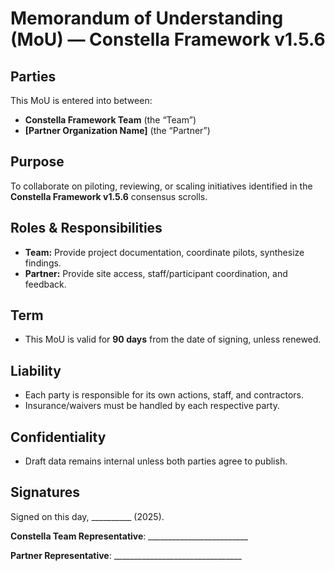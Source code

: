 # Memorandum of Understanding (MoU) — Constella Framework v1.5.6

## Parties

This MoU is entered into between:

- **Constella Framework Team** (the “Team”)
- **[Partner Organization Name]** (the “Partner”)

## Purpose

To collaborate on piloting, reviewing, or scaling initiatives identified in the **Constella Framework v1.5.6** consensus scrolls.

## Roles & Responsibilities

- **Team:** Provide project documentation, coordinate pilots, synthesize findings.
- **Partner:** Provide site access, staff/participant coordination, and feedback.

## Term

- This MoU is valid for **90 days** from the date of signing, unless renewed.

## Liability

- Each party is responsible for its own actions, staff, and contractors.
- Insurance/waivers must be handled by each respective party.

## Confidentiality

- Draft data remains internal unless both parties agree to publish.

## Signatures

Signed on this day, __________ (2025).

**Constella Team Representative**: _________________________

**Partner Representative**: ________________________________
